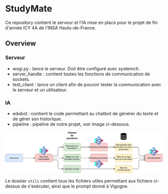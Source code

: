# StudyMate
Ce repository contient le serveur et l'IA mise en place pour le projet de fin d'année ICY 4A de l'INSA Hauts-de-France.

## Overview

### Serveur
 - wsgi.py : lance le serveur. Doit être configuré avec systemctl.
 - server_handle : contient toutes les fonctions de communication de sockets.
 - test_client : lance un client afin de pouvoir tester la communication avec le serveur et un utilisateur.

### IA
- edubot : contient le code permettant au chatbot de générer du texte et de gérer son historique.
- pipeline : pipeline de notre projet, voir image ci-dessous.

![pipeline](pipeline.png "Pipeline du projet")

Le dossier `utils` contient tous les fichiers utiles permettant aux fichiers ci-dessus de s'exécuter, ainsi que le prompt donné à Vigogne.
